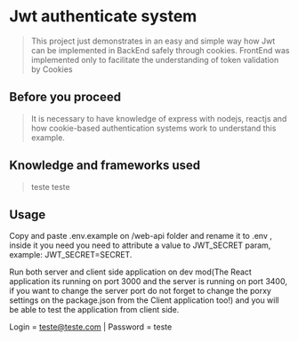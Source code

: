 # Jwt authenticate system 

> This project just demonstrates in an easy and simple way how Jwt can be implemented in BackEnd safely through cookies. FrontEnd was implemented only to facilitate the understanding of token validation by Cookies

## Before you proceed

> It is necessary to have knowledge of express with nodejs, reactjs and how cookie-based authentication systems work to understand this example.

## Knowledge and frameworks used

> teste
> teste

## Usage

Copy and paste .env.example on /web-api folder and rename it to .env , inside it you need you need to attribute  a value to JWT_SECRET param, example: JWT_SECRET=SECRET. 

Run both server and client side application on dev mod(The React application its running on port 3000 and the server is running on port 3400, if you want to change the server port do not forget to change the porxy settings on the package.json from the Client application too!) and you will be able to test the application from client side.

Login = teste@teste.com | Password = teste


